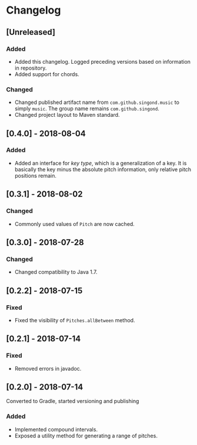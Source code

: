 Changelog
=========

[Unreleased]
------------
### Added
- Added this changelog. Logged preceding versions based on information
  in repository.
- Added support for chords.

### Changed
- Changed published artifact name from `com.github.singond.music` to simply
  `music`. The group name remains `com.github.singond`.
- Changed project layout to Maven standard.

[0.4.0] - 2018-08-04
--------------------
### Added
- Added an interface for _key type_, which is a generalization of a key.
  It is basically the key minus the absolute pitch information, only relative
  pitch positions remain.

[0.3.1] - 2018-08-02
--------------------
### Changed
- Commonly used values of `Pitch` are now cached.

[0.3.0] - 2018-07-28
--------------------
### Changed
- Changed compatibility to Java 1.7.

[0.2.2] - 2018-07-15
--------------------
### Fixed
- Fixed the visibility of `Pitches.allBetween` method.

[0.2.1] - 2018-07-14
--------------------
### Fixed
- Removed errors in javadoc.

[0.2.0] - 2018-07-14
--------------------
Converted to Gradle, started versioning and publishing
### Added
- Implemented compound intervals.
- Exposed a utility method for generating a range of pitches.